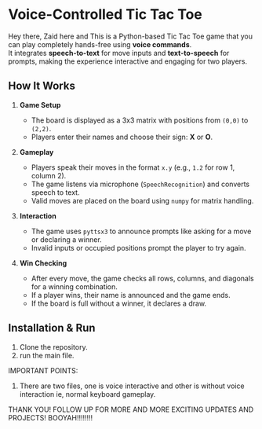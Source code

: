 #  Voice-Controlled Tic Tac Toe

Hey there, Zaid here and 
This is a Python-based Tic Tac Toe game that you can play completely hands-free using **voice commands**.  
It integrates **speech-to-text** for move inputs and **text-to-speech** for prompts, making the experience interactive and engaging for two players.

##  How It Works
1. **Game Setup**
   - The board is displayed as a 3x3 matrix with positions from `(0,0)` to `(2,2)`.  
   - Players enter their names and choose their sign: **X** or **O**.  

2. **Gameplay**  
   - Players speak their moves in the format `x.y` (e.g., `1.2` for row 1, column 2).  
   - The game listens via microphone (`SpeechRecognition`) and converts speech to text.  
   - Valid moves are placed on the board using `numpy` for matrix handling.  

3. **Interaction**  
   - The game uses `pyttsx3` to announce prompts like asking for a move or declaring a winner.  
   - Invalid inputs or occupied positions prompt the player to try again.  

4. **Win Checking**  
   - After every move, the game checks all rows, columns, and diagonals for a winning combination.  
   - If a player wins, their name is announced and the game ends.  
   - If the board is full without a winner, it declares a draw.  


##  Installation & Run
1. Clone the repository.
2. run the main file.

IMPORTANT POINTS:
1. There are two files, one is voice interactive and other is without voice interaction ie, normal keyboard gameplay.

THANK YOU! FOLLOW UP FOR MORE AND MORE EXCITING UPDATES AND PROJECTS! BOOYAH!!!!!!!!
